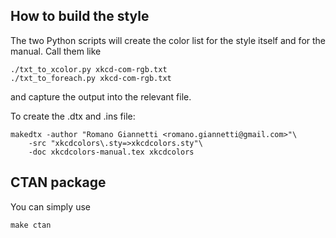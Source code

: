 ## How to build the style

The two Python scripts will create the color list for the style itself and 
for the manual. Call them like

    ./txt_to_xcolor.py xkcd-com-rgb.txt
    ./txt_to_foreach.py xkcd-com-rgb.txt

and capture the output into the relevant file. 

To create the .dtx and .ins file:

    makedtx -author "Romano Giannetti <romano.giannetti@gmail.com>"\
        -src "xkcdcolors\.sty=>xkcdcolors.sty"\
        -doc xkcdcolors-manual.tex xkcdcolors

## CTAN package

You can simply use 

    make ctan



